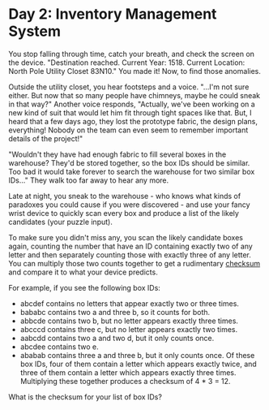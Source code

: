 Day 2: Inventory Management System
==================================

You stop falling through time, catch your breath, and check the screen on the device. "Destination reached. Current Year: 1518. Current Location: North Pole Utility Closet 83N10." You made it! Now, to find those anomalies.

Outside the utility closet, you hear footsteps and a voice. "...I'm not sure either. But now that so many people have chimneys, maybe he could sneak in that way?" Another voice responds, "Actually, we've been working on a new kind of suit that would let him fit through tight spaces like that. But, I heard that a few days ago, they lost the prototype fabric, the design plans, everything! Nobody on the team can even seem to remember important details of the project!"

"Wouldn't they have had enough fabric to fill several boxes in the warehouse? They'd be stored together, so the box IDs should be similar. Too bad it would take forever to search the warehouse for two similar box IDs..." They walk too far away to hear any more.

Late at night, you sneak to the warehouse - who knows what kinds of paradoxes you could cause if you were discovered - and use your fancy wrist device to quickly scan every box and produce a list of the likely candidates (your puzzle input).

To make sure you didn't miss any, you scan the likely candidate boxes again, counting the number that have an ID containing exactly two of any letter and then separately counting those with exactly three of any letter. You can multiply those two counts together to get a rudimentary [checksum](https://en.wikipedia.org/wiki/Checksum) and compare it to what your device predicts.

For example, if you see the following box IDs:

- abcdef contains no letters that appear exactly two or three times.
- bababc contains two a and three b, so it counts for both.
- abbcde contains two b, but no letter appears exactly three times.
- abcccd contains three c, but no letter appears exactly two times.
- aabcdd contains two a and two d, but it only counts once.
- abcdee contains two e.
- ababab contains three a and three b, but it only counts once.
Of these box IDs, four of them contain a letter which appears exactly twice, and three of them contain a letter which appears exactly three times. Multiplying these together produces a checksum of 4 * 3 = 12.

What is the checksum for your list of box IDs?